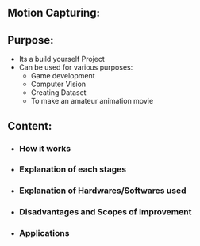 ## Motion Capturing:

## Purpose:
  - Its a build yourself Project
  - Can be used for various purposes:
      - Game development
      - Computer Vision
      - Creating Dataset
      - To make an amateur animation movie

## Content:

  - ### How it works
  - ### Explanation of each stages
  - ### Explanation of Hardwares/Softwares used
  - ### Disadvantages and Scopes of Improvement
  - ### Applications
  
